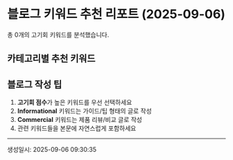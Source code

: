 
# 블로그 키워드 추천 리포트 (2025-09-06)

총 0개의 고기회 키워드를 분석했습니다.

## 카테고리별 추천 키워드


## 블로그 작성 팁

1. **고기회 점수**가 높은 키워드를 우선 선택하세요
2. **Informational** 키워드는 가이드/팁 형태의 글로 작성
3. **Commercial** 키워드는 제품 리뷰/비교 글로 작성
4. 관련 키워드들을 본문에 자연스럽게 포함하세요

---
생성일시: 2025-09-06 09:30:35
